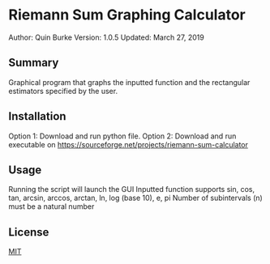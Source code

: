 # Riemann Sum Graphing Calculator
Author: Quin Burke
Version: 1.0.5
Updated: March 27, 2019

## Summary
Graphical program that graphs the inputted function and the rectangular estimators specified by the user.

## Installation
Option 1: Download and run python file.
Option 2: Download and run executable on https://sourceforge.net/projects/riemann-sum-calculator

## Usage
Running the script will launch the GUI
Inputted function supports sin, cos, tan, arcsin, arccos, arctan, ln, log (base 10), e, pi
Number of subintervals (n) must be a natural number

## License
[MIT](https://choosealicense.com/licenses/mit/)
